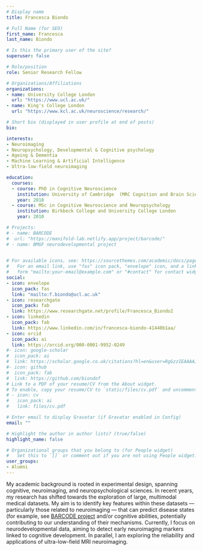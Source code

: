 ```yaml
---
# Display name
title: Francesca Biondo

# Full Name (for SEO)
first_name: Francesca
last_name: Biondo

# Is this the primary user of the site?
superuser: false

# Role/position
role: Senior Research Fellow

# Organizations/Affiliations
organizations:
- name: University College London
  url: "https://www.ucl.ac.uk/"
- name: King's College London
  url: "https://www.kcl.ac.uk/neuroscience/research/"

# Short bio (displayed in user profile at end of posts)
bio: 

interests:
- Neuroimaging
- Neuropsychology, Developmental & Cognitive psychology
- Ageing & Dementia
- Machine Learning & Artificial Intelligence
- Ultra-low-field neuroimaging

education:
  courses:
  - course: PhD in Cognitive Neuroscience
    institution: University of Cambridge  (MRC Cognition and Brain Sciences Unit)
    year: 2018
  - course: MSc in Cognitive Neuroscience and Neuropsychology
    institution: Birkbeck College and University College London
    year: 2010

# Projects:
# - name: BARCODE
#  url: "https://manifold-lab.netlify.app/project/barcode/"
# - name: BMGF neurodevelopmental project

  
# For available icons, see: https://sourcethemes.com/academic/docs/page-builder/#icons
#   For an email link, use "fas" icon pack, "envelope" icon, and a link in the
#   form "mailto:your-email@example.com" or "#contact" for contact widget.
social:
- icon: envelope
  icon_pack: fas
  link: "mailto:f.biondo@ucl.ac.uk"
- icon: researchgate
  icon_pack: fab
  link: https://www.researchgate.net/profile/Francesca_Biondo2
- icon: linkedin
  icon_pack: fab
  link: https://www.linkedin.com/in/francesca-biondo-41440b1aa/
- icon: orcid
  icon_pack: ai
  link: https://orcid.org/000-0001-9952-0249
#- icon: google-scholar
#  icon_pack: ai
#  link: https://scholar.google.co.uk/citations?hl=en&user=RgGzzIEAAAAJ
#- icon: github
#  icon_pack: fab
#  link: https://github.com/biondof
# Link to a PDF of your resume/CV from the About widget.
# To enable, copy your resume/CV to `static/files/cv.pdf` and uncomment the lines below.
# - icon: cv
#   icon_pack: ai
#   link: files/cv.pdf

# Enter email to display Gravatar (if Gravatar enabled in Config)
email: ""

# Highlight the author in author lists? (true/false)
highlight_name: false

# Organizational groups that you belong to (for People widget)
#   Set this to `[]` or comment out if you are not using People widget.
user_groups:
- Alumni
---
```


My academic background is rooted in experimental design, spanning cognitive, neuroimaging, and neuropsychological sciences. In recent years, my research has shifted towards the exploration of large, multimodal medical datasets. My aim is to identify key features within these datasets — particularly those related to neuroimaging — that can predict disease states (for example, see [BARCODE project](https://manifold-lab.netlify.app/project/barcode/) and/or cognitive abilities, potentially contributing to our understanding of their mechanisms. Currently, I focus on neurodevelopmental data, aiming to detect early neuroimaging markers linked to cognitive development. In parallel, I am exploring the reliability and applications of ultra-low-field MRI neuroimaging.

